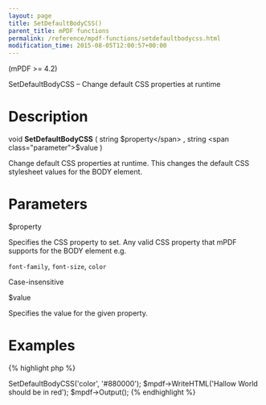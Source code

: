 ```yaml
---
layout: page
title: SetDefaultBodyCSS()
parent_title: mPDF functions
permalink: /reference/mpdf-functions/setdefaultbodycss.html
modification_time: 2015-08-05T12:00:57+00:00
---
```


(mPDF >= 4.2)

SetDefaultBodyCSS – Change default CSS properties at runtime

# Description

void **SetDefaultBodyCSS** ( string <span class="parameter">$property</span> , string <span class="parameter">$value</span> )

Change default CSS properties at runtime. This changes the default CSS stylesheet values for the BODY element.

# Parameters

<span class="parameter">$property</span>

Specifies the CSS property to set. Any valid CSS property that mPDF supports for the BODY element e.g.

`font-family`, `font-size`, `color `

Case-insensitive

<span class="parameter">$value</span>

Specifies the value for the given property.

# Examples

{% highlight php %}
<?php

$mpdf = new \Mpdf\Mpdf();

$mpdf->SetDefaultBodyCSS('color', '#880000');

$mpdf->WriteHTML('Hallow World should be in red');

$mpdf->Output();
{% endhighlight %}

